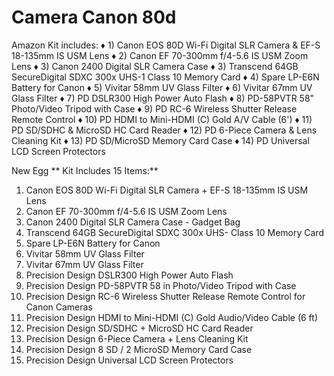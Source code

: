 # Camera Canon 80d

Amazon
Kit includes:
♦ 1) Canon EOS 80D Wi-Fi Digital SLR Camera & EF-S 18-135mm IS USM Lens
♦ 2) Canon EF 70-300mm f/4-5.6 IS USM Zoom Lens
♦ 3) Canon 2400 Digital SLR Camera Case
♦ 3) Transcend 64GB SecureDigital SDXC 300x UHS-1 Class 10 Memory Card
♦ 4) Spare LP-E6N Battery for Canon
♦ 5) Vivitar 58mm UV Glass Filter
♦ 6) Vivitar 67mm UV Glass Filter
♦ 7) PD DSLR300 High Power Auto Flash
♦ 8) PD-58PVTR 58" Photo/Video Tripod with Case
♦ 9) PD RC-6 Wireless Shutter Release Remote Control
♦ 10) PD HDMI to Mini-HDMI (C) Gold A/V Cable (6')
♦ 11) PD SD/SDHC & MicroSD HC Card Reader
♦ 12) PD 6-Piece Camera & Lens Cleaning Kit
♦ 13) PD SD/MicroSD Memory Card Case
♦ 14) PD Universal LCD Screen Protectors

New Egg
** Kit Includes 15 Items:**
1) Canon EOS 80D Wi-Fi Digital SLR Camera + EF-S 18-135mm IS USM Lens
2) Canon EF 70-300mm f/4-5.6 IS USM Zoom Lens
3) Canon 2400 Digital SLR Camera Case - Gadget Bag
4) Transcend 64GB SecureDigital SDXC 300x UHS- Class 10 Memory Card
5) Spare LP-E6N Battery for Canon
6) Vivitar 58mm UV Glass Filter
7) Vivitar 67mm UV Glass Filter
8) Precision Design DSLR300 High Power Auto Flash
9) Precision Design PD-58PVTR 58 in Photo/Video Tripod with Case
10) Precision Design RC-6 Wireless Shutter Release Remote Control for Canon Cameras
11) Precision Design HDMI to Mini-HDMI (C) Gold Audio/Video Cable (6 ft)
12) Precision Design SD/SDHC + MicroSD HC Card Reader
13) Precision Design 6-Piece Camera + Lens Cleaning Kit
14) Precision Design 8 SD / 2 MicroSD Memory Card Case
15) Precision Design Universal LCD Screen Protectors

